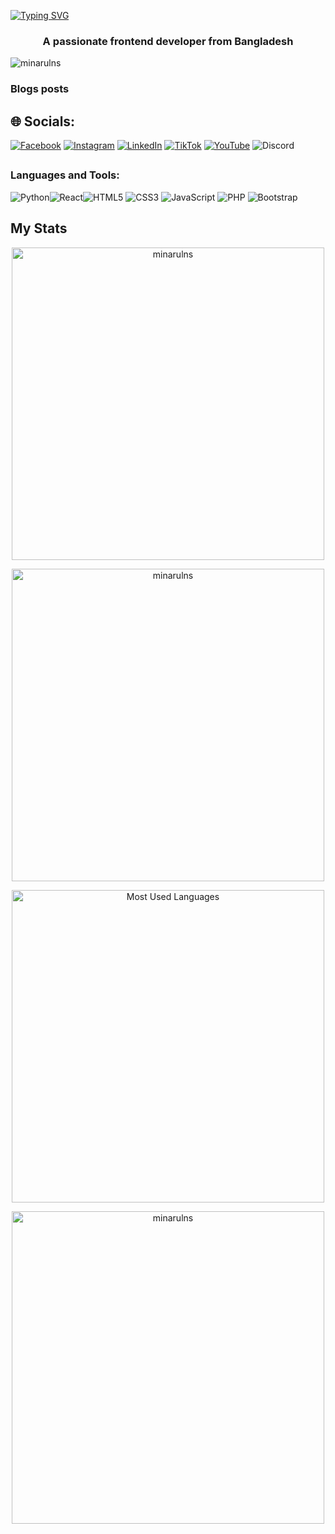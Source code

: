 <a href="https://git.io/typing-svg"><img src="https://readme-typing-svg.demolab.com?font=Fira+Code&size=30&pause=1000&color=0DF700&width=435&lines=Hi...++%F0%9F%91%8B;I+am+Md.+Minarul+Islam" alt="Typing SVG" /></a>
<h3 align="center">A passionate frontend developer from Bangladesh</h3>

<p align="left"> <img src="https://komarev.com/ghpvc/?username=minarulns&label=Profile%20views&color=0e75b6&style=flat" alt="minarulns" /> </p>

### Blogs posts
<!-- BLOG-POST-LIST:START -->
<!-- BLOG-POST-LIST:END -->

## 🌐 Socials:
[![Facebook](https://img.shields.io/badge/Facebook-%231877F2.svg?logo=Facebook&logoColor=white)](https://facebook.com/MD.MINARULNS) [![Instagram](https://img.shields.io/badge/Instagram-%23E4405F.svg?logo=Instagram&logoColor=white)](https://instagram.com/minarulns) [![LinkedIn](https://img.shields.io/badge/LinkedIn-%230077B5.svg?logo=linkedin&logoColor=white)](https://linkedin.com/in/Minarulns) [![TikTok](https://img.shields.io/badge/TikTok-%23000000.svg?logo=TikTok&logoColor=white)](https://tiktok.com/@minarulkingns) [![YouTube](https://img.shields.io/badge/YouTube-%23FF0000.svg?logo=YouTube&logoColor=white)](https://youtube.com/@minarulns)
![Discord](https://img.shields.io/badge/Discord-Minarul%20?logo=Discord)

## <h3 align="left">Languages and Tools:</h3>
![Python](https://img.shields.io/badge/python-3670A0?style=for-the-badge&logo=python&logoColor=ffdd54)![React](https://img.shields.io/badge/react-%2320232a.svg?style=for-the-badge&logo=react&logoColor=%2361DAFB)![HTML5](https://img.shields.io/badge/html-%23E34F26.svg?style=for-the-badge&logo=html5&logoColor=white) ![CSS3](https://img.shields.io/badge/css-%231572B6.svg?style=for-the-badge&logo=css3&logoColor=white) ![JavaScript](https://img.shields.io/badge/javascript-%23323330.svg?style=for-the-badge&logo=javascript&logoColor=%23F7DF1E) ![PHP](https://img.shields.io/badge/php-%23777BB4.svg?style=for-the-badge&logo=php&logoColor=white) ![Bootstrap](https://img.shields.io/badge/bootstrap-%238511FA.svg?style=for-the-badge&logo=bootstrap&logoColor=white)

## My Stats
<p align="center"> <img align="center" src="https://github-readme-stats.vercel.app/api?username=minarulns&show_icons=true&theme=chartreuse-dark" alt="minarulns" width="500px" /></p>

<p align="center"> 
  <img align="center" src="https://github-profile-summary-cards.vercel.app/api/cards/profile-details?username=minarulns&theme=2077" alt="minarulns" width="500px" />
</p>

<p align="center">
  <img align="center" src="https://github-readme-stats.vercel.app/api/top-langs/?username=minarulns&layout=compact&theme=github_dark" alt="Most Used Languages" width="500px" /></p>

<p align="center">
  <img align="center" src="https://github-readme-streak-stats.herokuapp.com/?user=minarulns&theme=chartreuse-dark&cache_seconds=3200" alt="minarulns" width="500px" />
</p>
